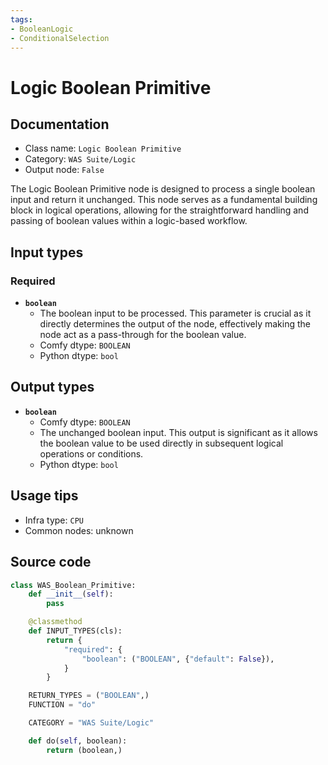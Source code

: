 ```yaml
---
tags:
- BooleanLogic
- ConditionalSelection
---
```


# Logic Boolean Primitive
## Documentation
- Class name: `Logic Boolean Primitive`
- Category: `WAS Suite/Logic`
- Output node: `False`

The Logic Boolean Primitive node is designed to process a single boolean input and return it unchanged. This node serves as a fundamental building block in logical operations, allowing for the straightforward handling and passing of boolean values within a logic-based workflow.
## Input types
### Required
- **`boolean`**
    - The boolean input to be processed. This parameter is crucial as it directly determines the output of the node, effectively making the node act as a pass-through for the boolean value.
    - Comfy dtype: `BOOLEAN`
    - Python dtype: `bool`
## Output types
- **`boolean`**
    - Comfy dtype: `BOOLEAN`
    - The unchanged boolean input. This output is significant as it allows the boolean value to be used directly in subsequent logical operations or conditions.
    - Python dtype: `bool`
## Usage tips
- Infra type: `CPU`
- Common nodes: unknown


## Source code
```python
class WAS_Boolean_Primitive:
    def __init__(self):
        pass

    @classmethod
    def INPUT_TYPES(cls):
        return {
            "required": {
                "boolean": ("BOOLEAN", {"default": False}),
            }
        }

    RETURN_TYPES = ("BOOLEAN",)
    FUNCTION = "do"

    CATEGORY = "WAS Suite/Logic"

    def do(self, boolean):
        return (boolean,)

```
